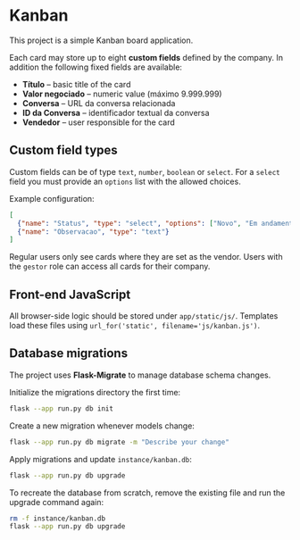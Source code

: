 # Kanban

This project is a simple Kanban board application.

Each card may store up to eight **custom fields** defined by the company.  In
addition the following fixed fields are available:

* **Título** – basic title of the card
* **Valor negociado** – numeric value (máximo 9.999.999)
* **Conversa** – URL da conversa relacionada
* **ID da Conversa** – identificador textual da conversa
* **Vendedor** – user responsible for the card

## Custom field types

Custom fields can be of type `text`, `number`, `boolean` or `select`.  For a
`select` field you must provide an `options` list with the allowed choices.

Example configuration:

```json
[
  {"name": "Status", "type": "select", "options": ["Novo", "Em andamento", "Fechado"]},
  {"name": "Observacao", "type": "text"}
]
```

Regular users only see cards where they are set as the vendor.  Users with the
`gestor` role can access all cards for their company.

## Front-end JavaScript

All browser-side logic should be stored under `app/static/js/`.  Templates load
these files using `url_for('static', filename='js/kanban.js')`.

## Database migrations

The project uses **Flask-Migrate** to manage database schema changes.

Initialize the migrations directory the first time:

```bash
flask --app run.py db init
```

Create a new migration whenever models change:

```bash
flask --app run.py db migrate -m "Describe your change"
```

Apply migrations and update `instance/kanban.db`:

```bash
flask --app run.py db upgrade
```

To recreate the database from scratch, remove the existing file and run the
upgrade command again:

```bash
rm -f instance/kanban.db
flask --app run.py db upgrade
```
